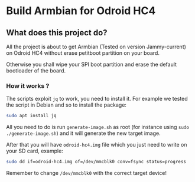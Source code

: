# Build Armbian for Odroid HC4

## What does this project do?

All the project is about to get Armbian (Tested on version Jammy-current) on Odroid HC4 without erase petitboot partition on your board.

Otherwise you shall wipe your SPI boot partition and erase the default bootloader of the board.

### How it works ?

The scripts exploit `jq` to work, you need to install it. For example we tested the script in Debian and so to install the package:
```bash
sudo apt install jq
```

All you need to do is run `generate-image.sh` as root (for instance using `sudo ./generate-image.sh`) and it will generate the new target image.

After that you will have `odroid-hc4.img` file which you just need to write on your SD card, example:

```bash
sudo dd if=odroid-hc4.img of=/dev/mmcblk0 conv=fsync status=progress
```

Remember to change `/dev/mmcblk0` with the correct target device!
